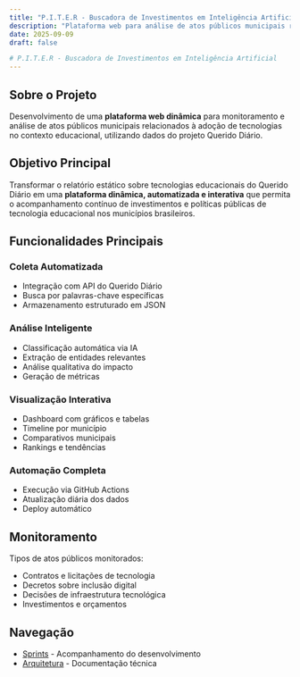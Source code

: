 ```yaml
---
title: "P.I.T.E.R - Buscadora de Investimentos em Inteligência Artificial"
description: "Plataforma web para análise de atos públicos municipais relacionados à tecnologia educacional"
date: 2025-09-09
draft: false

# P.I.T.E.R - Buscadora de Investimentos em Inteligência Artificial
---
```


## Sobre o Projeto

Desenvolvimento de uma **plataforma web dinâmica** para monitoramento e análise de atos públicos municipais relacionados à adoção de tecnologias no contexto educacional, utilizando dados do projeto Querido Diário.

## Objetivo Principal

Transformar o relatório estático sobre tecnologias educacionais do Querido Diário em uma **plataforma dinâmica, automatizada e interativa** que permita o acompanhamento contínuo de investimentos e políticas públicas de tecnologia educacional nos municípios brasileiros.

## Funcionalidades Principais

### Coleta Automatizada
- Integração com API do Querido Diário
- Busca por palavras-chave específicas
- Armazenamento estruturado em JSON

### Análise Inteligente
- Classificação automática via IA
- Extração de entidades relevantes
- Análise qualitativa do impacto
- Geração de métricas

### Visualização Interativa
- Dashboard com gráficos e tabelas
- Timeline por município
- Comparativos municipais
- Rankings e tendências

### Automação Completa
- Execução via GitHub Actions
- Atualização diária dos dados
- Deploy automático

## Monitoramento

Tipos de atos públicos monitorados:
- Contratos e licitações de tecnologia
- Decretos sobre inclusão digital
- Decisões de infraestrutura tecnológica
- Investimentos e orçamentos

## Navegação
- [Sprints](/sprint) - Acompanhamento do desenvolvimento
- [Arquitetura](/arquitetura) - Documentação técnica
